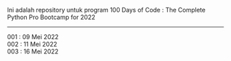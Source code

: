 Ini adalah repository untuk program 100 Days of Code : The Complete Python Pro Bootcamp for 2022

---
001 : 09 Mei 2022  
002 : 11 Mei 2022  
003 : 16 Mei 2022  
